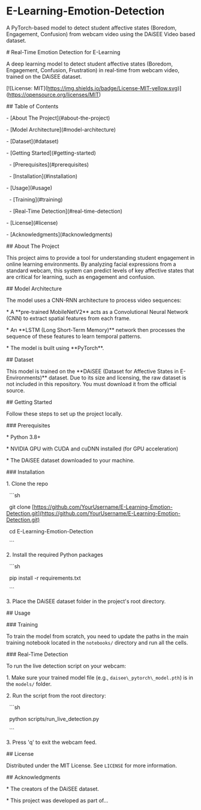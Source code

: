 # E-Learning-Emotion-Detection

A PyTorch-based model to detect student affective states (Boredom, Engagement, Confusion) from webcam video using the DAiSEE Video based dataset.



\# Real-Time Emotion Detection for E-Learning



A deep learning model to detect student affective states (Boredom, Engagement, Confusion, Frustration) in real-time from webcam video, trained on the DAiSEE dataset.



\[!\[License: MIT](https://img.shields.io/badge/License-MIT-yellow.svg)](https://opensource.org/licenses/MIT)



\## Table of Contents

\- \[About The Project](#about-the-project)

\- \[Model Architecture](#model-architecture)

\- \[Dataset](#dataset)

\- \[Getting Started](#getting-started)

&nbsp; - \[Prerequisites](#prerequisites)

&nbsp; - \[Installation](#installation)

\- \[Usage](#usage)

&nbsp; - \[Training](#training)

&nbsp; - \[Real-Time Detection](#real-time-detection)

\- \[License](#license)

\- \[Acknowledgments](#acknowledgments)



\## About The Project



This project aims to provide a tool for understanding student engagement in online learning environments. By analyzing facial expressions from a standard webcam, this system can predict levels of key affective states that are critical for learning, such as engagement and confusion.



\## Model Architecture



The model uses a CNN-RNN architecture to process video sequences:

\* A \*\*pre-trained MobileNetV2\*\* acts as a Convolutional Neural Network (CNN) to extract spatial features from each frame.

\* An \*\*LSTM (Long Short-Term Memory)\*\* network then processes the sequence of these features to learn temporal patterns.

\* The model is built using \*\*PyTorch\*\*.



\## Dataset



This model is trained on the \*\*DAiSEE (Dataset for Affective States in E-Environments)\*\* dataset. Due to its size and licensing, the raw dataset is not included in this repository. You must download it from the official source.



\## Getting Started



Follow these steps to set up the project locally.



\### Prerequisites



\* Python 3.8+

\* NVIDIA GPU with CUDA and cuDNN installed (for GPU acceleration)

\* The DAiSEE dataset downloaded to your machine.



\### Installation



1\.  Clone the repo

&nbsp;   ```sh

&nbsp;   git clone \[https://github.com/YourUsername/E-Learning-Emotion-Detection.git](https://github.com/YourUsername/E-Learning-Emotion-Detection.git)

&nbsp;   cd E-Learning-Emotion-Detection

&nbsp;   ```

2\.  Install the required Python packages

&nbsp;   ```sh

&nbsp;   pip install -r requirements.txt

&nbsp;   ```

3\.  Place the DAiSEE dataset folder in the project's root directory.



\## Usage



\### Training



To train the model from scratch, you need to update the paths in the main training notebook located in the `notebooks/` directory and run all the cells.



\### Real-Time Detection



To run the live detection script on your webcam:

1\.  Make sure your trained model file (e.g., `daisee\_pytorch\_model.pth`) is in the `models/` folder.

2\.  Run the script from the root directory:

&nbsp;   ```sh

&nbsp;   python scripts/run\_live\_detection.py

&nbsp;   ```

3\.  Press 'q' to exit the webcam feed.



\## License



Distributed under the MIT License. See `LICENSE` for more information.



\## Acknowledgments

\* The creators of the DAiSEE dataset.

\* This project was developed as part of...

